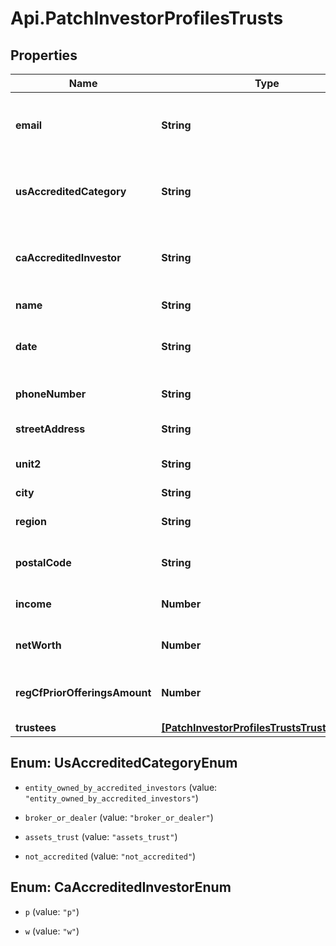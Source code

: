 # Api.PatchInvestorProfilesTrusts

## Properties

Name | Type | Description | Notes
------------ | ------------- | ------------- | -------------
**email** | **String** | The email associated with the profile to be updated. | [optional] 
**usAccreditedCategory** | **String** | The United States accredited investor information. | [optional] 
**caAccreditedInvestor** | **String** | The Canadian accredited investor information. | [optional] 
**name** | **String** | The name of the trust. | [optional] 
**date** | **String** | The creation date of the trust. | [optional] 
**phoneNumber** | **String** | The phone number of the trust. | [optional] 
**streetAddress** | **String** | Trust street address. | [optional] 
**unit2** | **String** | Trust street address line 2. | [optional] 
**city** | **String** | Trust city. | [optional] 
**region** | **String** | Trust region or state. | [optional] 
**postalCode** | **String** | Trust postal code or zipcode. | [optional] 
**income** | **Number** | The income of the Trust. | [optional] 
**netWorth** | **Number** | The net worth of the Trust. | [optional] 
**regCfPriorOfferingsAmount** | **Number** | The prior offering amount of the Trust. | [optional] 
**trustees** | [**[PatchInvestorProfilesTrustsTrusteesInner]**](PatchInvestorProfilesTrustsTrusteesInner.md) |  | [optional] 



## Enum: UsAccreditedCategoryEnum


* `entity_owned_by_accredited_investors` (value: `"entity_owned_by_accredited_investors"`)

* `broker_or_dealer` (value: `"broker_or_dealer"`)

* `assets_trust` (value: `"assets_trust"`)

* `not_accredited` (value: `"not_accredited"`)





## Enum: CaAccreditedInvestorEnum


* `p` (value: `"p"`)

* `w` (value: `"w"`)




